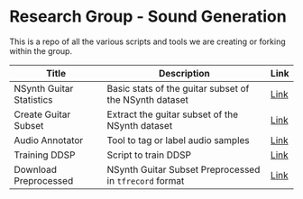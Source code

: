 # Research Group - Sound Generation

This is a repo of all the various scripts and tools we are creating or forking within the group.

|Title|Description|Link|
|---|---|---|
|NSynth Guitar Statistics|Basic stats of the guitar subset of the NSynth dataset|[Link](members/amit)|
|Create Guitar Subset|Extract the guitar subset of the NSynth dataset|[Link](members/amit)|
|Audio Annotator|Tool to tag or label audio samples|[Link](members/amit/AudioAnnotator)|
|Training DDSP|Script to train DDSP|[Link](members/fabio)|
|Download Preprocessed|NSynth Guitar Subset Preprocessed in `tfrecord` format|[Link](https://github.com/TheSoundOfAIOSR/rg_sound_generation/blob/main/members/amit/Download%20Preprocessed.ipynb)|
